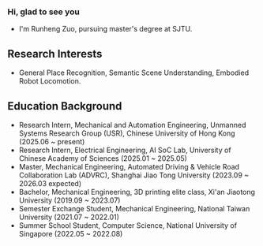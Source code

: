 ### Hi, glad to see you 

- I'm Runheng Zuo, pursuing master's degree at SJTU. 

##  Research Interests 
- General Place Recognition, Semantic Scene Understanding, Embodied Robot Locomotion.

##  Education Background
- Research Intern, Mechanical and Automation Engineering, Unmanned Systems Research Group (USR), Chinese University of Hong Kong (2025.06 ~ present)
- Research Intern, Electrical Engineering, AI SoC Lab, University of Chinese Academy of Sciences (2025.01 ~ 2025.05)
- Master, Mechanical Engineering, Automated Driving & Vehicle Road Collaboration Lab (ADVRC), Shanghai Jiao Tong University (2023.09 ~ 2026.03 expected)
- Bachelor, Mechanical Engineering, 3D printing elite class, Xi'an Jiaotong University (2019.09 ~ 2023.07)
- Semester Exchange Student, Mechanical Engineering, National Taiwan University (2021.07 ~ 2022.01)
- Summer School Student, Computer Science, National University of Singapore (2022.05 ~ 2022.08)




